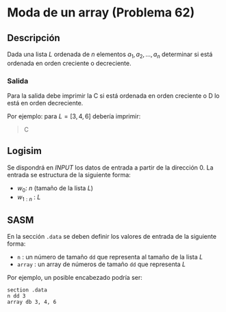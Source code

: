 # Moda de un array (Problema 62)

## Descripción

Dada una lista $L$ ordenada de $n$ elementos $a_1,a_2,...,a_n$ determinar si está ordenada en orden creciente o decreciente.

### Salida

Para la salida debe imprimir la C si está ordenada en orden creciente o D lo está en orden decreciente.

Por ejemplo: para $L = [3, 4, 6]$ debería imprimir:

> C

## Logisim

Se dispondrá en *INPUT* los datos de entrada a partir de la dirección $0$. La entrada se estructura de la siguiente forma:

- $w_0$: $n$ (tamaño de la lista $L$)
- $w_{1:n}$ : $L$

## SASM

En la sección `.data` se deben definir los valores de entrada de la siguiente forma:

- `n` : un número de tamaño `dd` que representa al tamaño de la lista $L$
- `array` : un array de números de tamaño `dd` que representa $L$

Por ejemplo, un posible encabezado podría ser:

```
section .data
n dd 3
array db 3, 4, 6
```